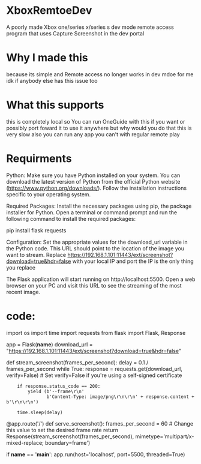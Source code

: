 # XboxRemtoeDev
A poorly made Xbox one/series x/series s dev mode remote access program that uses Capture Screenshot in the dev portal

# Why I made this
because its simple and Remote access no longer works in dev mdoe for me idk if anybody else has this issue too 



# What this supports
this is completely local so You can run OneGuide with this if you want or possibly port foward it to use it anywhere but why would you do that this is very slow
also you can run any app you can't with regular remote play


# Requirments 

Python: Make sure you have Python installed on your system. You can download the latest version of Python from the official Python website (https://www.python.org/downloads/). Follow the installation instructions specific to your operating system.

Required Packages: Install the necessary packages using pip, the package installer for Python. Open a terminal or command prompt and run the following command to install the required packages:

pip install flask requests

Configuration: Set the appropriate values for the download_url variable in the Python code. This URL should point to the location of the image you want to stream. Replace https://192.168.1.101:11443/ext/screenshot?download=true&hdr=false with your local IP and port the IP is the only thing you replace


The Flask application will start running on http://localhost:5500. Open a web browser on your PC and visit this URL to see the streaming of the most recent image.


# code:

import os
import time
import requests
from flask import Flask, Response

app = Flask(__name__)
download_url = "https://192.168.1.101:11443/ext/screenshot?download=true&hdr=false"

def stream_screenshot(frames_per_second):
    delay = 0.1 / frames_per_second
    while True:
        response = requests.get(download_url, verify=False)  # Set verify=False if you're using a self-signed certificate

        if response.status_code == 200:
            yield (b'--frame\r\n'
                   b'Content-Type: image/png\r\n\r\n' + response.content + b'\r\n\r\n')
        
        time.sleep(delay)

@app.route('/')
def serve_screenshot():
    frames_per_second = 60  # Change this value to set the desired frame rate
    return Response(stream_screenshot(frames_per_second), mimetype='multipart/x-mixed-replace; boundary=frame')

if __name__ == '__main__':
    app.run(host='localhost', port=5500, threaded=True)
